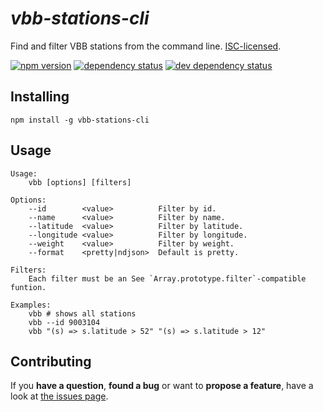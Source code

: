 # *vbb-stations-cli*

Find and filter VBB stations from the command line. [ISC-licensed](license.md).

[![npm version](https://img.shields.io/npm/v/vbb-stations-cli.svg)](https://www.npmjs.com/package/vbb-stations-cli)
[![dependency status](https://img.shields.io/david/derhuerst/vbb-stations-cli.svg)](https://david-dm.org/derhuerst/vbb-stations-cli)
[![dev dependency status](https://img.shields.io/david/dev/derhuerst/vbb-stations-cli.svg)](https://david-dm.org/derhuerst/vbb-stations-cli#info=devDependencies)


## Installing

```shell
npm install -g vbb-stations-cli
```


## Usage

```
Usage:
    vbb [options] [filters]

Options:
    --id        <value>          Filter by id.
    --name      <value>          Filter by name.
    --latitude  <value>          Filter by latitude.
    --longitude <value>          Filter by longitude.
    --weight    <value>          Filter by weight.
    --format    <pretty|ndjson>  Default is pretty.

Filters:
    Each filter must be an See `Array.prototype.filter`-compatible funtion.

Examples:
    vbb # shows all stations
    vbb --id 9003104
    vbb "(s) => s.latitude > 52" "(s) => s.latitude > 12"
```


## Contributing

If you **have a question**, **found a bug** or want to **propose a feature**, have a look at [the issues page](https://github.com/derhuerst/vbb-stations-cli/issues).
